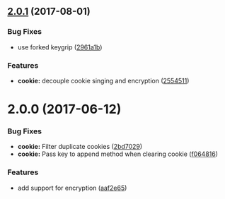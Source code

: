 <a name="2.0.1"></a>
## [2.0.1](https://github.com/poppinss/node-cookie/compare/v2.0.0...v2.0.1) (2017-08-01)


### Bug Fixes

* use forked keygrip ([2961a1b](https://github.com/poppinss/node-cookie/commit/2961a1b))


### Features

* **cookie:** decouple cookie singing and encryption ([2554511](https://github.com/poppinss/node-cookie/commit/2554511))



<a name="2.0.0"></a>
# 2.0.0 (2017-06-12)


### Bug Fixes

* **cookie:** Filter duplicate cookies ([2bd7029](https://github.com/poppinss/node-cookie/commit/2bd7029))
* **cookie:** Pass key to append method when clearing cookie ([f064816](https://github.com/poppinss/node-cookie/commit/f064816))


### Features

* add support for encryption ([aaf2e65](https://github.com/poppinss/node-cookie/commit/aaf2e65))



